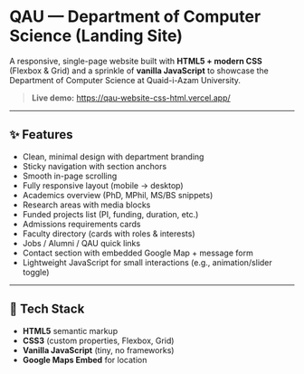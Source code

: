 # QAU — Department of Computer Science (Landing Site)

A responsive, single-page website built with **HTML5 + modern CSS** (Flexbox & Grid) and a sprinkle of **vanilla JavaScript** to showcase the Department of Computer Science at Quaid-i-Azam University.

> **Live demo:** https://qau-website-css-html.vercel.app/

---

## ✨ Features

- Clean, minimal design with department branding
- Sticky navigation with section anchors
- Smooth in-page scrolling
- Fully responsive layout (mobile → desktop)
- Academics overview (PhD, MPhil, MS/BS snippets)
- Research areas with media blocks
- Funded projects list (PI, funding, duration, etc.)
- Admissions requirements cards
- Faculty directory (cards with roles & interests)
- Jobs / Alumni / QAU quick links
- Contact section with embedded Google Map + message form
- Lightweight JavaScript for small interactions (e.g., animation/slider toggle)

---

## 🧱 Tech Stack

- **HTML5** semantic markup
- **CSS3** (custom properties, Flexbox, Grid)
- **Vanilla JavaScript** (tiny, no frameworks)
- **Google Maps Embed** for location


